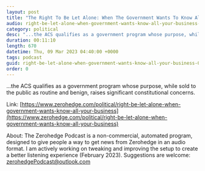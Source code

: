 ```yaml
---
layout: post
title: "The Right To Be Let Alone: When The Government Wants To Know All Your Business"
audio: right-be-let-alone-when-government-wants-know-all-your-business-0
category: political
desc: "...the ACS qualifies as a government program whose purpose, while sold to the public as routine and benign, raises significant constitutional concerns."
duration: 00:11:10
length: 670
datetime: Thu, 09 Mar 2023 04:40:00 +0000
tags: podcast
guid: right-be-let-alone-when-government-wants-know-all-your-business-0
order: 0
---
```

...the ACS qualifies as a government program whose purpose, while sold to the public as routine and benign, raises significant constitutional concerns.

Link: [https://www.zerohedge.com/political/right-be-let-alone-when-government-wants-know-all-your-business](https://www.zerohedge.com/political/right-be-let-alone-when-government-wants-know-all-your-business)

About: The Zerohedge Podcast is a non-commercial, automated program, designed to give people a way to get news from Zerohedge in an audio format.  I am actively working on tweaking and improving the setup to create a better listening experience (February 2023).  Suggestions are welcome: [zerohedgePodcast@outlook.com](mailto:zerohedgePodcast@outlook.com)